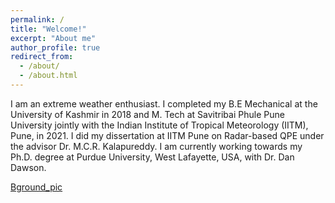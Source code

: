 ```yaml
---
permalink: /
title: "Welcome!"
excerpt: "About me"
author_profile: true
redirect_from: 
  - /about/
  - /about.html
---
```



I am an extreme weather enthusiast. I completed my B.E Mechanical at the University of Kashmir in 2018 and M. Tech at Savitribai Phule Pune University jointly with the Indian Institute of Tropical Meteorology (IITM), Pune, in 2021. I did my dissertation at IITM Pune on Radar-based QPE under the advisor Dr. M.C.R. Kalapureddy. I am currently working towards my Ph.D. degree at Purdue University, West Lafayette, USA, with Dr. Dan Dawson.

[Bground_pic](/images/Background2.jpg)

